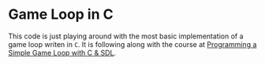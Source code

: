 # Game Loop in C
This code is just playing around with the most basic implementation of a game loop writen in `C`. It is following 
along with the course at
[Programming a Simple Game Loop with C & SDL](https://pikuma.com/courses/sdl-tutorial-c-game-loop).